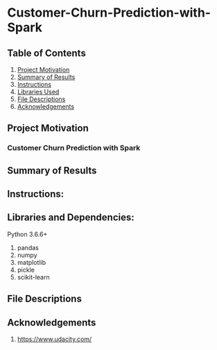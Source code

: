 # Customer-Churn-Prediction-with-Spark
## Table of Contents
1. [Project Motivation](#motivation)
2. [Summary of Results](#results)
3. [Instructions](#instructions)
4. [Libraries Used](#libraries)
5. [File Descriptions](#descriptions)
6. [Acknowledgements](#acknowledgements)

## Project Motivation <a name="motivation"></a>
### Customer Churn Prediction with Spark


## Summary of Results <a name="results"></a>


## Instructions: <a name="instructions"></a>


## Libraries and Dependencies: <a name="libraries"></a>

Python 3.6.6+

1. pandas
2. numpy
3. matplotlib
4. pickle 
5. scikit-learn

## File Descriptions <a name="descriptions"></a>

## Acknowledgements <a name="acknowledgements"></a>
1. https://www.udacity.com/

